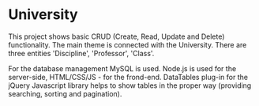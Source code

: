 # University

This project shows basic CRUD (Create, Read, Update and Delete) functionality. The main theme is connected with the University. There are three entities 'Discipline', 
'Professor', 'Class'.


For the database  management MySQL is used. Node.js is used for the server-side, HTML/CSS/JS - for the frond-end. DataTables plug-in for the jQuery Javascript library helps to show tables in the proper way (providing searching, sorting and pagination).  

